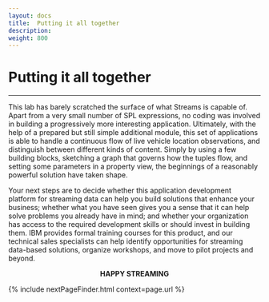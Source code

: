 ```yaml
---
layout: docs
title:  Putting it all together
description:
weight: 800
---
```


# Putting it all together
---
This lab has barely scratched the surface of what Streams is capable of. Apart from a very small number of SPL expressions, no coding was involved in building a progressively more interesting application. Ultimately, with the help of a prepared but still simple additional module, this set of applications is able to handle a continuous flow of live vehicle location observations, and distinguish between different kinds of content. Simply by using a few building blocks, sketching a graph that governs how the tuples flow, and setting some parameters in a property view, the beginnings of a reasonably powerful solution have taken shape.

Your next steps are to decide whether this application development platform for streaming data can help you build solutions that enhance your business; whether what you have seen gives you a sense that it can help solve problems you already have in mind; and whether your organization has access to the required development skills or should invest in building them. IBM provides formal training courses for this product, and our technical sales specialists can help identify opportunities for streaming data-based solutions, organize workshops, and move to pilot projects and beyond.

<center><b>HAPPY STREAMING</b></center>

 {% include nextPageFinder.html context=page.url %}

